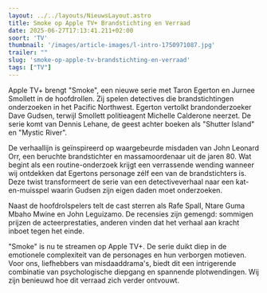 ```yaml
---
layout: ../../layouts/NieuwsLayout.astro
title: Smoke op Apple TV+ Brandstichting en Verraad
date: 2025-06-27T17:13:41.211+02:00
soort: 'TV'
thumbnail: '/images/article-images/l-intro-1750971087.jpg'
trailer: ""
slug: 'smoke-op-apple-tv-brandstichting-en-verraad'
tags: ["TV"]
---
```


Apple TV+ brengt "Smoke", een nieuwe serie met Taron Egerton en Jurnee Smollett
in de hoofdrollen. Zij spelen detectives die brandstichtingen onderzoeken in het
Pacific Northwest. Egerton vertolkt brandonderzoeker Dave Gudsen, terwijl
Smollett politieagent Michelle Calderone neerzet. De serie komt van Dennis
Lehane, de geest achter boeken als "Shutter Island" en "Mystic River".

De verhaallijn is geïnspireerd op waargebeurde misdaden van John Leonard Orr,
een beruchte brandstichter en massamoordenaar uit de jaren 80. Wat begint als
een routine-onderzoek krijgt een verrassende wending wanneer wij ontdekken dat
Egertons personage zélf een van de brandstichters is. Deze twist transformeert
de serie van een detectiveverhaal naar een kat-en-muisspel waarin Gudsen zijn
eigen daden moet onderzoeken.

Naast de hoofdrolspelers telt de cast sterren als Rafe Spall, Ntare Guma Mbaho
Mwine en John Leguizamo. De recensies zijn gemengd: sommigen prijzen de
acteerprestaties, anderen vinden dat het verhaal aan kracht inboet tegen het
einde.

"Smoke" is nu te streamen op Apple TV+. De serie duikt diep in de emotionele
complexiteit van de personages en hun verborgen motieven. Voor ons, liefhebbers
van misdaaddrama's, biedt dit een intrigerende combinatie van psychologische
diepgang en spannende plotwendingen. Wij zijn benieuwd hoe dit verraad zich
verder ontvouwt.